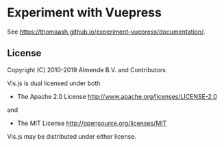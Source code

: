 # Experiment with Vuepress

See <https://thomaash.github.io/experiment-vuepress/documentation/>.

## License

Copyright (C) 2010-2019 Almende B.V. and Contributors

Vis.js is dual licensed under both

- The Apache 2.0 License http://www.apache.org/licenses/LICENSE-2.0

and

- The MIT License http://opensource.org/licenses/MIT

Vis.js may be distributed under either license.
